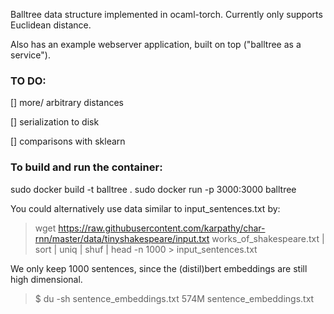 Balltree data structure implemented in ocaml-torch. Currently only supports Euclidean distance. 

Also has an example webserver application, built on top ("balltree as a service").

### TO DO:
[] more/ arbitrary distances

[] serialization to disk

[] comparisons with sklearn



### To build and run the container:
sudo docker build -t balltree .
sudo docker run -p 3000:3000 balltree


You could alternatively use data similar to input_sentences.txt by:
> wget https://raw.githubusercontent.com/karpathy/char-rnn/master/data/tinyshakespeare/input.txt works_of_shakespeare.txt | sort | uniq | shuf | head -n 1000 > input_sentences.txt

We only keep 1000 sentences, since the (distil)bert embeddings are still high dimensional.
> $ du -sh sentence_embeddings.txt
> 574M	sentence_embeddings.txt
